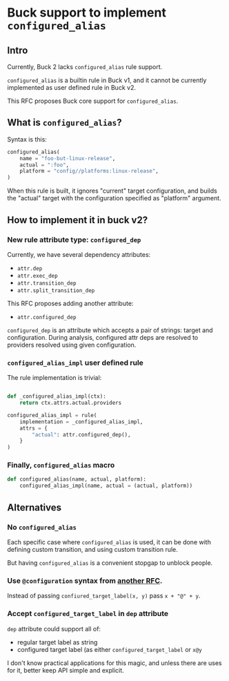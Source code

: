 # Buck support to implement `configured_alias`

## Intro

Currently, Buck 2 lacks `configured_alias` rule support.

`configured_alias` is a builtin rule in Buck v1, and it cannot be currently
implemented as user defined rule in Buck v2.

This RFC proposes Buck core support for `configured_alias`.

## What is `configured_alias`?

Syntax is this:

```python
configured_alias(
    name = "foo-but-linux-release",
    actual = ":foo",
    platform = "config//platforms:linux-release",
)
```

When this rule is built, it ignores "current" target configuration,
and builds the "actual" target with the configuration specified as "platform" argument.

## How to implement it in buck v2?

### New rule attribute type: `configured_dep`

Currently, we have several dependency attributes:
* `attr.dep`
* `attr.exec_dep`
* `attr.transition_dep`
* `attr.split_transition_dep`

This RFC proposes adding another attribute:

* `attr.configured_dep`

`configured_dep` is an attribute which accepts a pair of strings: target and configuration.
During analysis, configured attr deps are resolved to providers resolved using given configuration.

### `configured_alias_impl` user defined rule

The rule implementation is trivial:

```python

def _configured_alias_impl(ctx):
    return ctx.attrs.actual.providers

configured_alias_impl = rule(
    implementation = _configured_alias_impl,
    attrs = {
        "actual": attr.configured_dep(),
    }
)
```

### Finally, `configured_alias` macro

```python
def configured_alias(name, actual, platform):
    configured_alias_impl(name, actual = (actual, platform))
```

## Alternatives

### No `configured_alias`

Each specific case where `configured_alias` is used, it can be done with defining
custom transition, and using custom transition rule.

But having `configured_alias` is a convenient stopgap to unblock people.

### Use `@configuration` syntax from [another RFC](https://www.internalfb.com/diff/D35136639).

Instead of passing `confiured_target_label(x, y)` pass `x + "@" + y`.

### Accept `configured_target_label` in `dep` attribute

`dep` attribute could support all of:
* regular target label as string
* configured target label (as either `configured_target_label` or `x@y`

I don't know practical applications for this magic,
and unless there are uses for it, better keep API simple and explicit.
